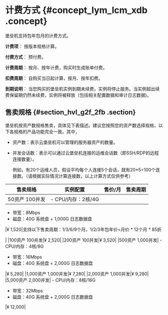 # 计费方式 {#concept_lym_lcm_xdb .concept}

堡垒机支持包年包月的计费方式。

**计费项**： 按版本规格计算。

**付费方式**： 预付费。

**计费周期**： 按月、按年计费，购买时生成账单付费。

**扣费周期**： 自购买当日起计算，按月、按年扣费。

**到期说明**： 当您购买的堡垒机实例到期未续费，实例将停止服务。当实例超出续费保留期仍然未续费，实例将被释放（包括相关配置数据和审计日志数据\)。

## 售卖规格 {#section_hvl_g2f_2fb .section}

堡垒机按资产数规格售卖，具体见下表描述。建议您按照您的资产数选择规格，以下各规格的产品功能完全一致。其中，

-   资产数：表示云堡垒机可以管理的服务器资产的数量。
-   并发会话数：表示可以通过云堡垒机连接的运维会话数（即SSH/RDP的远程连接数量）。

    例如，有20个运维人员，假设平均每个人连接5个会话，就有20\*5=100个连接数。（请根据实际情况计算连接数，以上计算方式仅供参考）


|售卖规格|实例配置|售价/月|售卖周期|
|----|----|----|----|
|50资产 100并发| -   CPU/内存：2核/4G
-   带宽：8Mbps
-   磁盘：40G 系统盘 + 1,000G 日志数据盘

 |¥ 1,520|支持以下售卖周期：1/3/6/9个月，1/2/3年包年价=月价 \* 12个月 \* 85折

|
|100资产 100并发|¥ 2,520|
|200资产 100并发|¥ 3,520|
|500资产 1,000并发| -   CPU/内存：4核/8G
-   带宽：16Mbps
-   磁盘：40G 系统盘 + 2,000G 日志数据盘

 |¥ 5,280|
|1,000资产 1,000并发|¥ 7,280|
|2,000资产 1,000并发|¥ 9,280|
|5,000资产 2,000并发| -   CPU/内存：8核/16G
-   带宽：32Mbps
-   磁盘：40G 系统盘 + 2,000G 日志数据盘

 |¥ 12,000|

